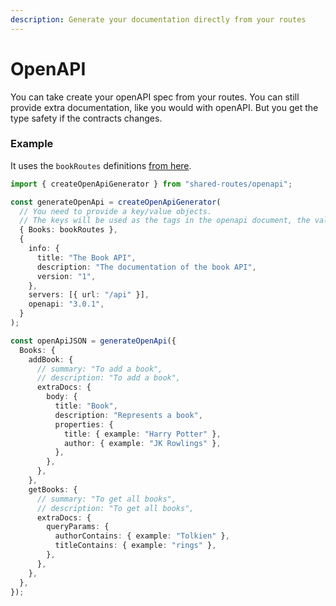 ```yaml
---
description: Generate your documentation directly from your routes
---
```


# OpenAPI

You can take create your openAPI spec from your routes. You can still provide extra documentation, like you would with openAPI. But you get the type safety if the contracts changes.

### Example

It uses the `bookRoutes` definitions [from here](../defining-routes.md#example).

```typescript
import { createOpenApiGenerator } from "shared-routes/openapi";

const generateOpenApi = createOpenApiGenerator(
  // You need to provide a key/value objects.
  // The keys will be used as the tags in the openapi document, the values will be used to provide typechecking for extra documentation.
  { Books: bookRoutes },
  {
    info: {
      title: "The Book API",
      description: "The documentation of the book API",
      version: "1",
    },
    servers: [{ url: "/api" }],
    openapi: "3.0.1",
  }
);

const openApiJSON = generateOpenApi({
  Books: {
    addBook: {
      // summary: "To add a book",
      // description: "To add a book",
      extraDocs: {
        body: {
          title: "Book",
          description: "Represents a book",
          properties: {
            title: { example: "Harry Potter" },
            author: { example: "JK Rowlings" },
          },
        },
      },
    },
    getBooks: {
      // summary: "To get all books",
      // description: "To get all books",
      extraDocs: {
        queryParams: {
          authorContains: { example: "Tolkien" },
          titleContains: { example: "rings" },
        },
      },
    },
  },
});
```
